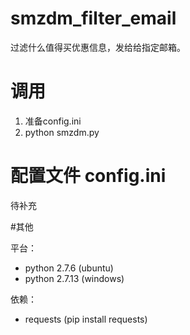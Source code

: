 # smzdm_filter_email
过滤什么值得买优惠信息，发给给指定邮箱。

# 调用
1. 准备config.ini
2. python smzdm.py

# 配置文件 config.ini
待补充

#其他

平台：
* python 2.7.6 (ubuntu)
* python 2.7.13 (windows)

依赖：
* requests (pip install requests)